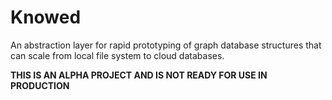Knowed
===

An abstraction layer for rapid prototyping of graph database structures that can scale from local file system to cloud databases.

**THIS IS AN ALPHA PROJECT AND IS NOT READY FOR USE IN PRODUCTION**
